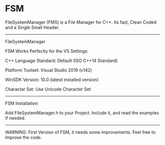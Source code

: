 # FSM
FileSystemManager (FMS) is a File Manager for C++. Its fast, Clean Coded and a Single Small Header.

-------------------------------------------------

FileSystemManager

FSM Works Perfectly for the VS Settings:

C++ Language Standard: Default (ISO C++14 Standard)

Platform Toolset: Visual Studio 2019 (v142)

WinSDK Version: 10.0 (latest installed version)

Charactar Set: Use Unicode Character Set

-------------------------------------------------

FSM Installation:

Add FileSystemManager.h to your Project. Include it, and read the examples if needed. 

-------------------------------------------------

WARNING: First Version of FSM, it needs some improvements. Feel free to Improve the code.
